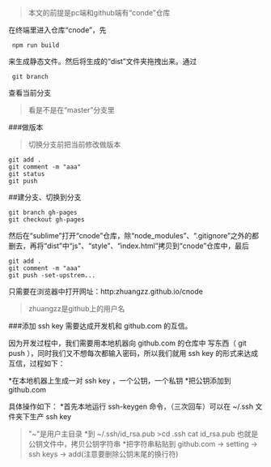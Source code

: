 >本文的前提是pc端和github端有“conde”仓库

在终端里进入仓库“cnode”，先

```
 npm run build
```

来生成静态文件。然后将生成的“dist”文件夹拖拽出来。通过

```
 git branch
``` 
查看当前分支
>看是不是在“master”分支里

###做版本
>切换分支前把当前修改做版本


```
git add .
git comment -m "aaa"
git status
git push
```

##建分支、切换到分支

```
git branch gh-pages
git checkout gh-pages
```
然后在“sublime”打开“cnode”仓库，除“node_modules”、“.gitignore”之外的都删去，再将“dist”中“js"、“style”、“index.html”拷贝到“cnode”仓库中，最后


```
git add .
git comment -m "aaa"
git push -set-upstrem...
```
只需要在浏览器中打开网址：http:zhuangzz.github.io/cnode
>zhuangzz是github上的用户名

###添加 ssh key
需要达成开发机和 github.com 的互信。

因为开发过程中，我们需要用本地机器向 github.com 的仓库中 写东西（ git push ），同时我们又不想每次都输入密码，所以我们就用 ssh key 的形式来达成互信，过程如下：

*在本地机器上生成一对 ssh key ，一个公钥，一个私钥
*把公钥添加到 github.com

具体操作如下：
*首先本地运行 ssh-keygen 命令，（三次回车）可以在 ~/.ssh 文件夹下生产 ssh key
>"~"是用户主目录
*到 ~/.ssh/id_rsa.pub >cd .ssh   cat id_rsa.pub 也就是公钥文件中，拷贝公钥字符串
*把字符串粘贴到 github.com -> setting -> ssh keys -> add(注意要删除公钥末尾的换行符)

##










